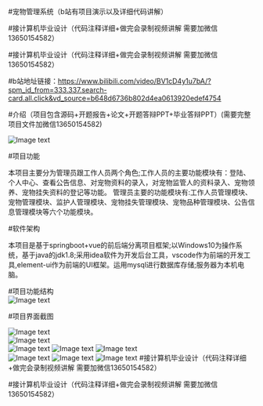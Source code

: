 #宠物管理系统（b站有项目演示以及详细代码讲解）  

#接计算机毕业设计（代码注释详细+做完会录制视频讲解  需要加微信13650154582）  

#接计算机毕业设计（代码注释详细+做完会录制视频讲解 需要加微信13650154582）   

#b站地址链接：https://www.bilibili.com/video/BV1cD4y1u7bA/?spm_id_from=333.337.search-card.all.click&vd_source=b648d6736b802d4ea0613920edef4754 

#介绍（项目包含源码+开题报告+论文+开题答辩PPT+毕业答辩PPT）(需要完整项目文件加微信13650154582)  

![Image text](https://github.com/huoming123/pet/blob/main/%E9%A1%B9%E7%9B%AE%E7%95%8C%E9%9D%A2%E7%85%A7%E7%89%87/%E9%A1%B9%E7%9B%AE%E6%96%87%E4%BB%B6.png)
 
#项目功能 
 
本项目主要分为管理员跟工作人员两个角色;工作人员的主要功能模块有：登陆、个人中心、查看公告信息、对宠物资料的录入，对宠物监管人的资料录入、宠物领养、宠物挂失资料的登记等功能。 管理员主要的功能模块有:工作人员管理模块、宠物管理模块、监护人管理模块、宠物挂失管理模块、宠物品种管理模块、公告信息管理模块等六个功能模块。  

#软件架构  

本项目是基于springboot+vue的前后端分离项目框架;以Windows10为操作系统，基于java的jdk1.8;采用idea软件为开发后台工具，vscode作为前端的开发工具,element-ui作为前端的UI框架。运用mysql进行数据库存储;服务器为本机电脑。  

#项目功能结构  
![Image text](https://github.com/huoming123/pet/blob/main/%E9%A1%B9%E7%9B%AE%E7%95%8C%E9%9D%A2%E7%85%A7%E7%89%87/%E6%80%BB%E4%BD%93%E5%8A%9F%E8%83%BD%E5%9B%BE.jpg)

#项目界面截图  

![Image text](https://github.com/huoming123/pet/blob/main/%E9%A1%B9%E7%9B%AE%E7%95%8C%E9%9D%A2%E7%85%A7%E7%89%87/%E7%99%BB%E5%BD%95%E9%A1%B5%E9%9D%A2.png)  
![Image text](https://github.com/huoming123/pet/blob/main/%E9%A1%B9%E7%9B%AE%E7%95%8C%E9%9D%A2%E7%85%A7%E7%89%87/%E5%AE%A0%E7%89%A9%E6%8C%82%E5%A4%B1%E7%99%BB%E8%AE%B0.png)   
  ![Image text](https://github.com/huoming123/pet/blob/main/%E9%A1%B9%E7%9B%AE%E7%95%8C%E9%9D%A2%E7%85%A7%E7%89%87/%E5%B7%A5%E4%BD%9C%E4%BA%BA%E5%91%98%E7%AE%A1%E7%90%86%E9%A1%B5%E9%9D%A2.png)
       ![Image text](https://github.com/huoming123/pet/blob/main/%E9%A1%B9%E7%9B%AE%E7%95%8C%E9%9D%A2%E7%85%A7%E7%89%87/%E7%89%A9%E7%A7%8D%E5%BD%95%E5%85%A5.png)
          ![Image text](https://github.com/huoming123/pet/blob/main/%E9%A1%B9%E7%9B%AE%E7%95%8C%E9%9D%A2%E7%85%A7%E7%89%87/%E5%93%81%E7%A7%8D%E5%BD%95%E5%85%A5.png)  
            ![Image text](https://github.com/huoming123/pet/blob/main/%E9%A1%B9%E7%9B%AE%E7%95%8C%E9%9D%A2%E7%85%A7%E7%89%87/%E7%9B%91%E6%8A%A4%E4%BA%BA%E5%B9%B4%E9%BE%84%E5%88%86%E5%B8%83%E5%9B%BE.png)
               ![Image text](https://github.com/huoming123/pet/blob/main/%E9%A1%B9%E7%9B%AE%E7%95%8C%E9%9D%A2%E7%85%A7%E7%89%87/%E5%AE%A0%E7%89%A9%E6%8C%82%E5%A4%B1%E5%88%86%E6%9E%90.png)
                ![Image text](https://github.com/huoming123/pet/blob/main/%E9%A1%B9%E7%9B%AE%E7%95%8C%E9%9D%A2%E7%85%A7%E7%89%87/%E5%AE%A0%E7%89%A9%E7%99%BB%E8%AE%B0%E5%88%86%E6%9E%90.png)
#接计算机毕业设计（代码注释详细+做完会录制视频讲解  需要加微信13650154582）  

#接计算机毕业设计（代码注释详细+做完会录制视频讲解 需要加微信13650154582）   
          
